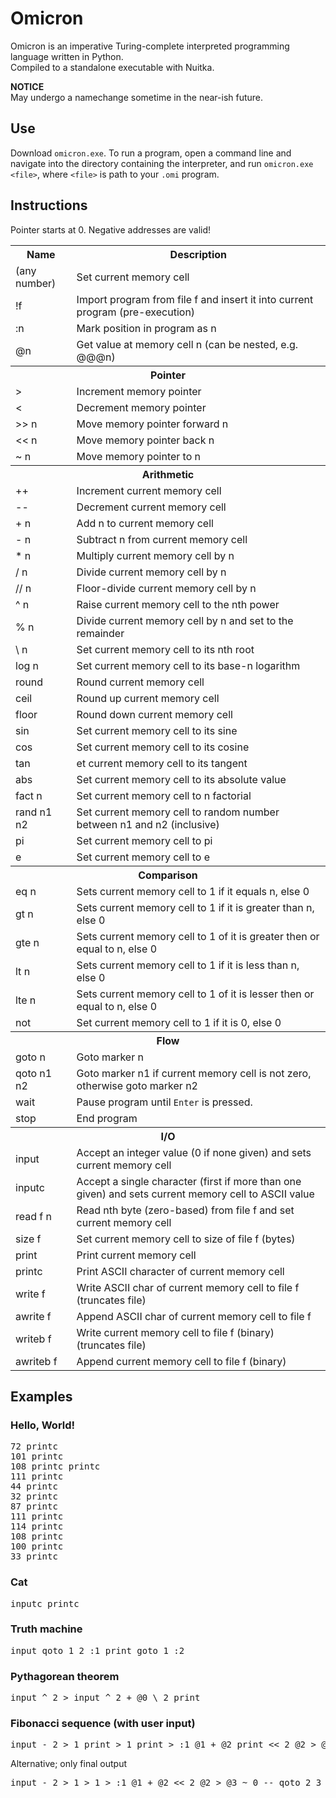 # Omicron
Omicron is an imperative Turing-complete interpreted programming language written in Python.<br>
Compiled to a standalone executable with Nuitka.

<b>NOTICE</b><br>
May undergo a namechange sometime in the near-ish future.

## Use
Download <code>omicron.exe</code>. To run a program, open a command line and navigate into the directory containing the interpreter, and run <code>omicron.exe &lt;file&gt;</code>, where <code>&lt;file&gt;</code> is path to your <code>.omi</code> program.

## Instructions
Pointer starts at 0. Negative addresses are valid!

<table>
	<tr>
		<th>Name</th>
		<th>Description</th>
	</tr>
	<tr>
		<td>(any number)</td>
		<td>Set current memory cell</td>
	</tr>
	<tr>
		<td>!f</td>
		<td>Import program from file f and insert it into current program (pre-execution)
	</tr>
	<tr>
		<td>:n</td>
		<td>Mark position in program as n</td>
	</tr>
	<tr>
		<td>@n</td>
		<td>Get value at memory cell n (can be nested, e.g. @@@n)</td>
	</tr>
	<tr>
		<th colspan="2">Pointer</th>
	</tr>
	<tr>
		<td>&gt;</td>
		<td>Increment memory pointer</td>
	</tr>
	<tr>
		<td>&lt;</td>
		<td>Decrement memory pointer</td>
	</tr>
	<tr>
		<td>&gt;&gt; n</td>
		<td>Move memory pointer forward n</td>
	</tr>
	<tr>
		<td>&lt;&lt; n</td>
		<td>Move memory pointer back n</td>
	</tr>
	<tr>
		<td>~ n</td>
		<td>Move memory pointer to n</td>
	</tr>
	<tr>
		<th colspan="2">Arithmetic</th>
	</tr>
	<tr>
		<td>++</td>
		<td>Increment current memory cell</td>
	</tr>
	<tr>
		<td>--</td>
		<td>Decrement current memory cell</td>
	</tr>
	<tr>
		<td>+ n</td>
		<td>Add n to current memory cell</td>
	</tr>
	<tr>
		<td>- n</td>
		<td>Subtract n from current memory cell</td>
	</tr>
	<tr>
		<td>* n</td>
		<td>Multiply current memory cell by n</td>
	</tr>
	<tr>
		<td>/ n</td>
		<td>Divide current memory cell by n</td>
	</tr>
	<tr>
		<td>// n</td>
		<td>Floor-divide current memory cell by n</td>
	</tr>
	<tr>
		<td>^ n</td>
		<td>Raise current memory cell to the nth power</td>
	</tr>
	<tr>
		<td>% n</td>
		<td>Divide current memory cell by n and set to the remainder</td>
	</tr>
	<tr>
		<td>\ n</td>
		<td>Set current memory cell to its nth root</td>
	</tr>
	<tr>
		<td>log n</td>
		<td>Set current memory cell to its base-n logarithm</td>
	</tr>
	<tr>
		<td>round</td>
		<td>Round current memory cell</td>
	</tr>
	<tr>
		<td>ceil</td>
		<td>Round up current memory cell</td>
	</tr>
	<tr>
		<td>floor</td>
		<td>Round down current memory cell</td>
	</tr>
	<tr>
		<td>sin</td>
		<td>Set current memory cell to its sine</td>
	</tr>
	<tr>
		<td>cos</td>
		<td>Set current memory cell to its cosine</td>
	</tr>
	<tr>
		<td>tan</td>
		<td>et current memory cell to its tangent</td>
	</tr>
	<tr>
		<td>abs</td>
		<td>Set current memory cell to its absolute value</td>
	</tr>
	<tr>
		<td>fact n</td>
		<td>Set current memory cell to n factorial</td>
	</tr>
	<tr>
		<td>rand n1 n2</td>
		<td>Set current memory cell to random number between n1 and n2 (inclusive)</td>
	</tr>
	<tr>
		<td>pi</td>
		<td>Set current memory cell to pi</td>
	</tr>
	<tr>
		<td>e</td>
		<td>Set current memory cell to e</td>
	</tr>
	<tr>
		<th colspan="2">Comparison</th>
	<tr>
		<td>eq n</td>
		<td>Sets current memory cell to 1 if it equals n, else 0
	</tr>
	<tr>
		<td>gt n</td>
		<td>Sets current memory cell to 1 if it is greater than n, else 0
	</tr>
	<tr>
		<td>gte n</td>
		<td>Sets current memory cell to 1 of it is greater then or equal to n, else 0
	</tr>
	<tr>
		<td>lt n</td>
		<td>Sets current memory cell to 1 if it is less than n, else 0
	</tr>
	<tr>
		<td>lte n</td>
		<td>Sets current memory cell to 1 of it is lesser then or equal to n, else 0
	</tr>
	<tr>
		<td>not</td>
		<td>Set current memory cell to 1 if it is 0, else 0</td>
	</tr>
	<tr>
		<th colspan="2">Flow</th>
	</tr>
	<tr>
		<td>goto n</td>
		<td>Goto marker n</td>
	</tr>
	<tr>
		<td>qoto n1 n2</td>
		<td>Goto marker n1 if current memory cell is not zero, otherwise goto marker n2</td>
	</tr>
	<tr>
		<td>wait</td>
		<td>Pause program until <code>Enter</code> is pressed.</td>
	</tr>
	<tr>
		<td>stop</td>
		<td>End program</td>
	</tr>
	<tr>
		<th colspan="2">I/O</th>
	</tr>
	<tr>
		<td>input</td>
		<td>Accept an integer value (0 if none given) and sets current memory cell</td>
	</tr>
	<tr>
		<td>inputc</td>
		<td>Accept a single character (first if more than one given) and sets current memory cell to ASCII value</td>
	</tr>
	<tr>
		<td>read f n</td>
		<td>Read nth byte (zero-based) from file f and set current memory cell</td>
	</tr>
	<tr>
		<td>size f</td>
		<td>Set current memory cell to size of file f (bytes)</td>
	</tr>
	<tr>
		<td>print</td>
		<td>Print current memory cell</td>
	</tr>
	<tr>
		<td>printc</td>
		<td>Print ASCII character of current memory cell</td>
	</tr>
	<tr>
		<td>write f</td>
		<td>Write ASCII char of current memory cell to file f (truncates file)</td>
	</tr>
	<tr>
		<td>awrite f</td>
		<td>Append ASCII char of current memory cell to file f</td>
	</tr>
	<tr>
		<td>writeb f</td>
		<td>Write current memory cell to file f (binary) (truncates file)</td>
	</tr>
	<tr>
		<td>awriteb f</td>
		<td>Append current memory cell to file f (binary)</td>
	</tr>
</table>

## Examples
### Hello, World!
<pre>
72 printc
101 printc
108 printc printc
111 printc
44 printc
32 printc
87 printc
111 printc
114 printc
108 printc
100 printc
33 printc
</pre>
### Cat
<pre>
inputc printc
</pre>
### Truth machine
<pre>
input qoto 1 2 :1 print goto 1 :2
</pre>
### Pythagorean theorem
<pre>
input ^ 2 > input ^ 2 + @0 \ 2 print
</pre>
### Fibonacci sequence (with user input)
<pre>
input - 2 > 1 print > 1 print > :1 @1 + @2 print << 2 @2 > @3 ~ 0 -- qoto 2 3 :2 ~ 3 goto 1 :3 wait
</pre>
Alternative; only final output
<pre>
input - 2 > 1 > 1 > :1 @1 + @2 << 2 @2 > @3 ~ 0 -- qoto 2 3 :2 ~ 3 goto 1 :3 ~ 3 print wait
</pre>
